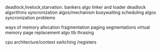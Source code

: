 deadlock,livelock,starvation.
bankers algo
linker and loader
deadlock algorithms
syncronization algos/mechanism
busywaiting
scheduling algos
syncronization problems

ways of memory allocation
fragmentation
paging
segmentations
virtual memory 
page replacement algo
tlb
thrasing

cpu architecture/context switching /registers 